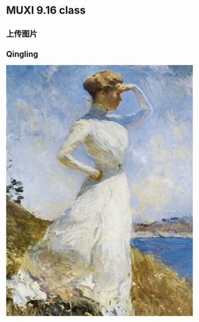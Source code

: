 # MUXI 9.16 class
## 上传图片
## Qingling
![](https://github.com/MU-XI28/MUXI/blob/main/1f196ffcbcea561bf0ea021d5d5ffdfd.jpg)
